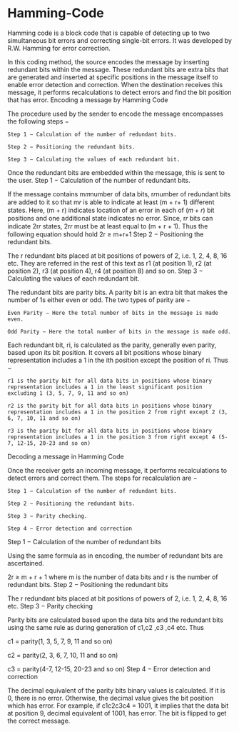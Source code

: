 # Hamming-Code
Hamming code is a block code that is capable of detecting up to two simultaneous bit errors and correcting single-bit errors. It was developed by R.W. Hamming for error correction.

In this coding method, the source encodes the message by inserting redundant bits within the message. These redundant bits are extra bits that are generated and inserted at specific positions in the message itself to enable error detection and correction. When the destination receives this message, it performs recalculations to detect errors and find the bit position that has error.
Encoding a message by Hamming Code

The procedure used by the sender to encode the message encompasses the following steps −

    Step 1 − Calculation of the number of redundant bits.

    Step 2 − Positioning the redundant bits.

    Step 3 − Calculating the values of each redundant bit.

Once the redundant bits are embedded within the message, this is sent to the user.
Step 1 − Calculation of the number of redundant bits.

If the message contains m𝑚number of data bits, r𝑟number of redundant bits are added to it so that m𝑟 is able to indicate at least (m + r+ 1) different states. Here, (m + r) indicates location of an error in each of (𝑚 + 𝑟) bit positions and one additional state indicates no error. Since, r𝑟 bits can indicate 2r𝑟 states, 2r𝑟 must be at least equal to (m + r + 1). Thus the following equation should hold  2r ≥ m+r+1
Step 2 − Positioning the redundant bits.

The r redundant bits placed at bit positions of powers of 2, i.e. 1, 2, 4, 8, 16 etc. They are referred in the rest of this text as r1 (at position 1), r2 (at position 2), r3 (at position 4), r4 (at position 8) and so on.
Step 3 − Calculating the values of each redundant bit.

The redundant bits are parity bits. A parity bit is an extra bit that makes the number of 1s either even or odd. The two types of parity are −

    Even Parity − Here the total number of bits in the message is made even.

    Odd Parity − Here the total number of bits in the message is made odd.

Each redundant bit, ri, is calculated as the parity, generally even parity, based upon its bit position. It covers all bit positions whose binary representation includes a 1 in the ith position except the position of ri. Thus −

    r1 is the parity bit for all data bits in positions whose binary representation includes a 1 in the least significant position excluding 1 (3, 5, 7, 9, 11 and so on)

    r2 is the parity bit for all data bits in positions whose binary representation includes a 1 in the position 2 from right except 2 (3, 6, 7, 10, 11 and so on)

    r3 is the parity bit for all data bits in positions whose binary representation includes a 1 in the position 3 from right except 4 (5-7, 12-15, 20-23 and so on)

Decoding a message in Hamming Code

Once the receiver gets an incoming message, it performs recalculations to detect errors and correct them. The steps for recalculation are −

    Step 1 − Calculation of the number of redundant bits.

    Step 2 − Positioning the redundant bits.

    Step 3 − Parity checking.

    Step 4 − Error detection and correction

Step 1 − Calculation of the number of redundant bits

Using the same formula as in encoding, the number of redundant bits are ascertained.

2r ≥ m + r + 1 where m is the number of data bits and r is the number of redundant bits.
Step 2 − Positioning the redundant bits

The r redundant bits placed at bit positions of powers of 2, i.e. 1, 2, 4, 8, 16 etc.
Step 3 − Parity checking

Parity bits are calculated based upon the data bits and the redundant bits using the same rule as during generation of c1,c2 ,c3 ,c4 etc. Thus

c1 = parity(1, 3, 5, 7, 9, 11 and so on)

c2 = parity(2, 3, 6, 7, 10, 11 and so on)

c3 = parity(4-7, 12-15, 20-23 and so on)
Step 4 − Error detection and correction

The decimal equivalent of the parity bits binary values is calculated. If it is 0, there is no error. Otherwise, the decimal value gives the bit position which has error. For example, if c1c2c3c4 = 1001, it implies that the data bit at position 9, decimal equivalent of 1001, has error. The bit is flipped to get the correct message.
